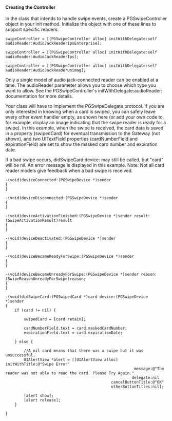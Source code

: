 #### Creating the Controller

In the class that intends to handle swipe events, create a PGSwipeController object in your init method. Initialize the object with one of these lines to support specific readers:

	swipeController = [[PGSwipeController alloc] initWithDelegate:self audioReader:AudioJackReaderIpsEnterprise];
	
	swipeController = [[PGSwipeController alloc] initWithDelegate:self audioReader:AudioJackReaderIps];
	
	swipeController = [[PGSwipeController alloc] initWithDelegate:self audioReader:AudioJackReaderUnimag];

Only a single model of audio jack-connected reader can be enabled at a time. The audioReader parameter allows you to choose which type you want to allow. See the PGSwipeController's initWithDelegate:audioReader: documentation for more details.

Your class will have to implement the PGSwipeDelegate protocol. If you are only interested in knowing when a card is swiped, you can safely leave every other event handler empty, as shown here (or add your own code to, for example, display an image indicating that the swipe reader is ready for a swipe). In this example, when the swipe is received, the card data is saved in a property (swipedCard) for eventual transmission to the Gateway (not shown), and two UITextField properties (cardNumberField and expirationField) are set to show the masked card number and expiration date.

If a bad swipe occurs, didSwipeCard:device: may still be called, but "card" will be nil. An error message is displayed in this example. Note: Not all card reader models give feedback when a bad swipe is received.

	-(void)deviceConnected:(PGSwipeDevice *)sender
	{
	}
	
	-(void)deviceDisconnected:(PGSwipeDevice *)sender
	{
	}
	
	-(void)deviceActivationFinished:(PGSwipeDevice *)sender result:(SwipeActivationResult)result
	{
	}
	
	-(void)deviceDeactivated:(PGSwipeDevice *)sender
	{
	}
	
	-(void)deviceBecameReadyForSwipe:(PGSwipeDevice *)sender
	{
	}
	
	-(void)deviceBecameUnreadyForSwipe:(PGSwipeDevice *)sender reason:(SwipeReasonUnreadyForSwipe)reason;
	{
	}
	
	-(void)didSwipeCard:(PGSwipedCard *)card device:(PGSwipeDevice *)sender
	{
	    if (card != nil) {
	
	        swipedCard = [card retain];
	
	        cardNumberField.text = card.maskedCardNumber;
	        expirationField.text = card.expirationDate;
	
	    } else {
	
	        //A nil card means that there was a swipe but it was unsuccessful.
	        UIAlertView *alert = [[UIAlertView alloc] initWithTitle:@"Swipe Error"
	                                                        message:@"The reader was not able to read the card. Please Try Again."
	                                                       delegate:nil
	                                              cancelButtonTitle:@"OK"
	                                              otherButtonTitles:nil];
	
	        [alert show];
	        [alert release];
	    }
	
	}
